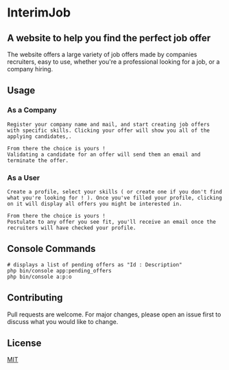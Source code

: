 # InterimJob

## A website to help you find the perfect job offer

The website offers a large variety of job offers made by companies recruiters, easy to use,
whether you're a professional looking for a job, or a company hiring.

## Usage

### As a Company
    Register your company name and mail, and start creating job offers with specific skills. Clicking your offer will show you all of the applying candidates,.

    From there the choice is yours !
    Validating a candidate for an offer will send them an email and terminate the offer.

### As a User
    Create a profile, select your skills ( or create one if you don't find what you're looking for ! ). Once you've filled your profile, clicking on it will display all offers you might be interested in.

    From there the choice is yours !
    Postulate to any offer you see fit, you'll receive an email once the recruiters will have checked your profile.

## Console Commands

    # displays a list of pending offers as "Id : Description"
    php bin/console app:pending_offers
    php bin/console a:p:o


## Contributing

Pull requests are welcome. For major changes, please open an issue first to discuss what you would like to change.

## License

[MIT](https://chossealicense.com/license/mit/)